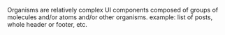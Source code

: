 Organisms are relatively complex UI components composed of groups of molecules and/or atoms and/or other organisms.
example: list of posts, whole header or footer, etc.
